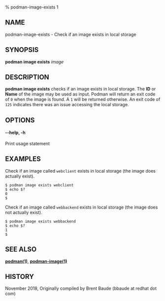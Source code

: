 % podman-image-exists 1

## NAME
podman-image-exists - Check if an image exists in local storage

## SYNOPSIS
**podman image exists** *image*

## DESCRIPTION
**podman image exists** checks if an image exists in local storage. The **ID** or **Name**
of the image may be used as input.  Podman will return an exit code
of `0` when the image is found.  A `1` will be returned otherwise. An exit code of `125` indicates there
was an issue accessing the local storage.

## OPTIONS

#### **--help**, **-h**

Print usage statement

## EXAMPLES

Check if an image called `webclient` exists in local storage (the image does actually exist).
```
$ podman image exists webclient
$ echo $?
0
$
```

Check if an image called `webbackend` exists in local storage (the image does not actually exist).
```
$ podman image exists webbackend
$ echo $?
1
$
```

## SEE ALSO
**[podman(1)](podman.1.md)**, **[podman-image(1)](podman-image.1.md)**

## HISTORY
November 2018, Originally compiled by Brent Baude (bbaude at redhat dot com)
